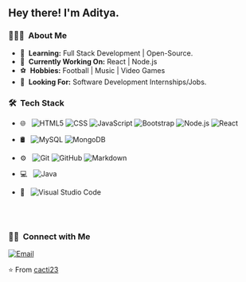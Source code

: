 <h2> Hey there! I'm Aditya.</h2>

<h3> 👨🏻‍💻 &nbsp;About Me </h3>

- :notebook:&nbsp; **Learning:** Full Stack Development | Open-Source.
- :wrench:&nbsp; **Currently Working On:** React | Node.js
- :soccer:&nbsp; **Hobbies:** Football | Music | Video Games
- :telescope:&nbsp; **Looking For:** Software Development Internships/Jobs. 

<h3> 🛠 &nbsp;Tech Stack</h3>

- 🌐 &nbsp;
  ![HTML5](https://img.shields.io/badge/-HTML5-333333?style=flat&logo=HTML5)
  ![CSS](https://img.shields.io/badge/-CSS-333333?style=flat&logo=CSS3&logoColor=1572B6)
  ![JavaScript](https://img.shields.io/badge/-JavaScript-333333?style=flat&logo=javascript)
  ![Bootstrap](https://img.shields.io/badge/-Bootstrap-333333?style=flat&logo=bootstrap&logoColor=563D7C)
  ![Node.js](https://img.shields.io/badge/-Node.js-333333?style=flat&logo=node.js)
  ![React](https://img.shields.io/badge/-React-333333?style=flat&logo=react)
  
- 🛢 &nbsp;
  ![MySQL](https://img.shields.io/badge/-MySQL-333333?style=flat&logo=mysql)
  ![MongoDB](https://img.shields.io/badge/-MongoDB-333333?style=flat&logo=mongodb)
  
- ⚙️ &nbsp;
  ![Git](https://img.shields.io/badge/-Git-333333?style=flat&logo=git)
  ![GitHub](https://img.shields.io/badge/-GitHub-333333?style=flat&logo=github)
  ![Markdown](https://img.shields.io/badge/-Markdown-333333?style=flat&logo=markdown)

- 💻 &nbsp;
  ![Java](https://img.shields.io/badge/-Java-333333?style=flat&logo=Java&logoColor=007396)

- 🔧 &nbsp;
  ![Visual Studio Code](https://img.shields.io/badge/-Visual%20Studio%20Code-333333?style=flat&logo=visual-studio-code&logoColor=007ACC)
  
<!-- 
- 🖥 &nbsp;
  ![Illustrator](https://img.shields.io/badge/-Illustrator-333333?style=flat&logo=adobe-illustrator)
  ![Photoshop](https://img.shields.io/badge/-Photoshop-333333?style=flat&logo=adobe-photoshop)
  ![InDesign](https://img.shields.io/badge/-InDesign-333333?style=flat&logo=adobe-indesign) -->

<br/>

<!-- 
<a href="https://github.com/cacti23">
  <img height="180em" src="https://github-readme-stats.vercel.app/api?username=cacti23&theme=buefy&show_icons=true" />
  <img height="180em" src="https://github-readme-stats.vercel.app/api/top-langs/?username=cacti23&theme=buefy&layout=compact" />
</a>
-->

<br/>

<h3> 🤝🏻 &nbsp;Connect with Me </h3>

<!--<p align="center">
<a href="https://www.adityavsingh.com/"><img alt="Website" src="https://img.shields.io/badge/Website-www.adityavsingh.com-blue?style=flat-square&logo=google-chrome"></a>
<a href="https://www.linkedin.com/in/AVS1508/"><img alt="LinkedIn" src="https://img.shields.io/badge/LinkedIn-Aditya%20Vikram%20Singh-blue?style=flat-square&logo=linkedin"></a>
<a href="https://www.instagram.com/adityavs_/"><img alt="Instagram" src="https://img.shields.io/badge/Instagram-adityavs__-blue?style=flat-square&logo=instagram"></a>-->


<a href="mailto:patel.aditya2014@gmail.com"><img alt="Email" src="https://img.shields.io/badge/Email-patel.aditya2014@gmail.com-blue?style=flat-square&logo=gmail"></a>
</p>

⭐️ From [cacti23](https://github.com/cacti23)
